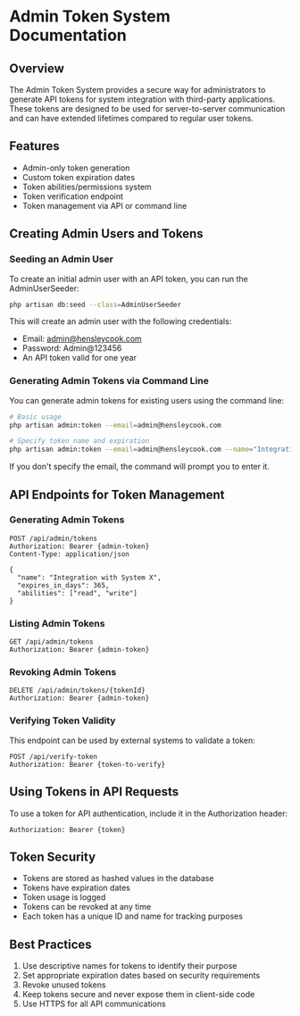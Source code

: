 # Admin Token System Documentation

## Overview

The Admin Token System provides a secure way for administrators to generate API tokens for system integration with third-party applications. These tokens are designed to be used for server-to-server communication and can have extended lifetimes compared to regular user tokens.

## Features

-   Admin-only token generation
-   Custom token expiration dates
-   Token abilities/permissions system
-   Token verification endpoint
-   Token management via API or command line

## Creating Admin Users and Tokens

### Seeding an Admin User

To create an initial admin user with an API token, you can run the AdminUserSeeder:

```bash
php artisan db:seed --class=AdminUserSeeder
```

This will create an admin user with the following credentials:

-   Email: admin@hensleycook.com
-   Password: Admin@123456
-   An API token valid for one year

### Generating Admin Tokens via Command Line

You can generate admin tokens for existing users using the command line:

```bash
# Basic usage
php artisan admin:token --email=admin@hensleycook.com

# Specify token name and expiration
php artisan admin:token --email=admin@hensleycook.com --name="Integration with System X" --expiry=90
```

If you don't specify the email, the command will prompt you to enter it.

## API Endpoints for Token Management

### Generating Admin Tokens

```
POST /api/admin/tokens
Authorization: Bearer {admin-token}
Content-Type: application/json

{
  "name": "Integration with System X",
  "expires_in_days": 365,
  "abilities": ["read", "write"]
}
```

### Listing Admin Tokens

```
GET /api/admin/tokens
Authorization: Bearer {admin-token}
```

### Revoking Admin Tokens

```
DELETE /api/admin/tokens/{tokenId}
Authorization: Bearer {admin-token}
```

### Verifying Token Validity

This endpoint can be used by external systems to validate a token:

```
POST /api/verify-token
Authorization: Bearer {token-to-verify}
```

## Using Tokens in API Requests

To use a token for API authentication, include it in the Authorization header:

```
Authorization: Bearer {token}
```

## Token Security

-   Tokens are stored as hashed values in the database
-   Tokens have expiration dates
-   Token usage is logged
-   Tokens can be revoked at any time
-   Each token has a unique ID and name for tracking purposes

## Best Practices

1. Use descriptive names for tokens to identify their purpose
2. Set appropriate expiration dates based on security requirements
3. Revoke unused tokens
4. Keep tokens secure and never expose them in client-side code
5. Use HTTPS for all API communications
